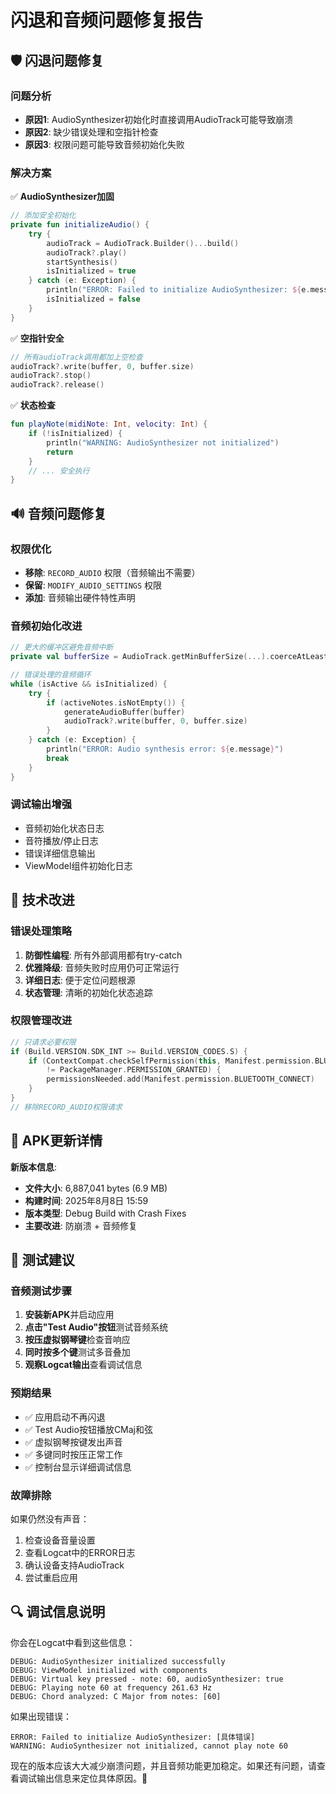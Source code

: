 # 闪退和音频问题修复报告

## 🛡️ 闪退问题修复

### 问题分析
- **原因1**: AudioSynthesizer初始化时直接调用AudioTrack可能导致崩溃
- **原因2**: 缺少错误处理和空指针检查
- **原因3**: 权限问题可能导致音频初始化失败

### 解决方案
✅ **AudioSynthesizer加固**
```kotlin
// 添加安全初始化
private fun initializeAudio() {
    try {
        audioTrack = AudioTrack.Builder()...build()
        audioTrack?.play()
        startSynthesis()
        isInitialized = true
    } catch (e: Exception) {
        println("ERROR: Failed to initialize AudioSynthesizer: ${e.message}")
        isInitialized = false
    }
}
```

✅ **空指针安全**
```kotlin
// 所有audioTrack调用都加上空检查
audioTrack?.write(buffer, 0, buffer.size)
audioTrack?.stop()
audioTrack?.release()
```

✅ **状态检查**
```kotlin
fun playNote(midiNote: Int, velocity: Int) {
    if (!isInitialized) {
        println("WARNING: AudioSynthesizer not initialized")
        return
    }
    // ... 安全执行
}
```

## 🔊 音频问题修复

### 权限优化
- **移除**: `RECORD_AUDIO` 权限（音频输出不需要）
- **保留**: `MODIFY_AUDIO_SETTINGS` 权限
- **添加**: 音频输出硬件特性声明

### 音频初始化改进
```kotlin
// 更大的缓冲区避免音频中断
private val bufferSize = AudioTrack.getMinBufferSize(...).coerceAtLeast(1024)

// 错误处理的音频循环
while (isActive && isInitialized) {
    try {
        if (activeNotes.isNotEmpty()) {
            generateAudioBuffer(buffer)
            audioTrack?.write(buffer, 0, buffer.size)
        }
    } catch (e: Exception) {
        println("ERROR: Audio synthesis error: ${e.message}")
        break
    }
}
```

### 调试输出增强
- 音频初始化状态日志
- 音符播放/停止日志  
- 错误详细信息输出
- ViewModel组件初始化日志

## 🔧 技术改进

### 错误处理策略
1. **防御性编程**: 所有外部调用都有try-catch
2. **优雅降级**: 音频失败时应用仍可正常运行
3. **详细日志**: 便于定位问题根源
4. **状态管理**: 清晰的初始化状态追踪

### 权限管理改进
```kotlin
// 只请求必要权限
if (Build.VERSION.SDK_INT >= Build.VERSION_CODES.S) {
    if (ContextCompat.checkSelfPermission(this, Manifest.permission.BLUETOOTH_CONNECT) 
        != PackageManager.PERMISSION_GRANTED) {
        permissionsNeeded.add(Manifest.permission.BLUETOOTH_CONNECT)
    }
}
// 移除RECORD_AUDIO权限请求
```

## 📱 APK更新详情

**新版本信息**:
- **文件大小**: 6,887,041 bytes (6.9 MB)
- **构建时间**: 2025年8月8日 15:59
- **版本类型**: Debug Build with Crash Fixes
- **主要改进**: 防崩溃 + 音频修复

## 🧪 测试建议

### 音频测试步骤
1. **安装新APK**并启动应用
2. **点击"Test Audio"按钮**测试音频系统
3. **按压虚拟钢琴键**检查音响应
4. **同时按多个键**测试多音叠加
5. **观察Logcat输出**查看调试信息

### 预期结果
- ✅ 应用启动不再闪退
- ✅ Test Audio按钮播放CMaj和弦
- ✅ 虚拟钢琴按键发出声音
- ✅ 多键同时按压正常工作
- ✅ 控制台显示详细调试信息

### 故障排除
如果仍然没有声音：
1. 检查设备音量设置
2. 查看Logcat中的ERROR日志
3. 确认设备支持AudioTrack
4. 尝试重启应用

## 🔍 调试信息说明

你会在Logcat中看到这些信息：
```
DEBUG: AudioSynthesizer initialized successfully
DEBUG: ViewModel initialized with components  
DEBUG: Virtual key pressed - note: 60, audioSynthesizer: true
DEBUG: Playing note 60 at frequency 261.63 Hz
DEBUG: Chord analyzed: C Major from notes: [60]
```

如果出现错误：
```
ERROR: Failed to initialize AudioSynthesizer: [具体错误]
WARNING: AudioSynthesizer not initialized, cannot play note 60
```

现在的版本应该大大减少崩溃问题，并且音频功能更加稳定。如果还有问题，请查看调试输出信息来定位具体原因。🎹
